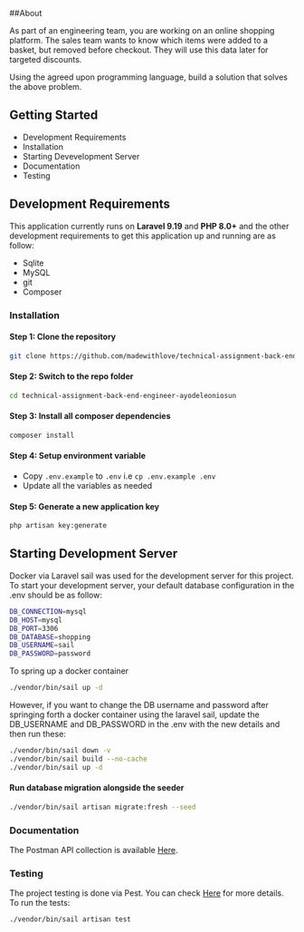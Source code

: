 ##About

As part of an engineering team, you are working on an online shopping platform. The sales team wants to know which items were added to a basket, but removed before checkout. They will use this data later for targeted discounts.

Using the agreed upon programming language, build a solution that solves the above problem.

## Getting Started

* Development Requirements
* Installation
* Starting Devevelopment Server
* Documentation
* Testing

## Development Requirements

This application currently runs on <b>Laravel 9.19</b> and <b>PHP 8.0+</b> and the other development requirements to get
this application up and running are as follow:

* Sqlite
* MySQL
* git
* Composer

### Installation

#### Step 1: Clone the repository

```bash
git clone https://github.com/madewithlove/technical-assignment-back-end-engineer-ayodeleoniosun.git
```

#### Step 2: Switch to the repo folder

```bash
cd technical-assignment-back-end-engineer-ayodeleoniosun
```

#### Step 3: Install all composer dependencies

```bash
composer install
```

#### Step 4: Setup environment variable

- Copy `.env.example` to `.env` i.e `cp .env.example .env`
- Update all the variables as needed

#### Step 5: Generate a new application key

```bash
php artisan key:generate
``` 

## Starting Development Server

Docker via Laravel sail was used for the development server for this project. <br/>
To start your development server, your default database configuration in the .env should be as follow:

```bash
DB_CONNECTION=mysql
DB_HOST=mysql
DB_PORT=3306
DB_DATABASE=shopping
DB_USERNAME=sail
DB_PASSWORD=password
```

To spring up a docker container

```bash
./vendor/bin/sail up -d
```

However, if you want to change the DB username and password after springing forth a docker container using the laravel
sail, update the DB_USERNAME and DB_PASSWORD in the .env with the new details and then run these:

```bash
./vendor/bin/sail down -v
./vendor/bin/sail build --no-cache
./vendor/bin/sail up -d
```

#### Run database migration alongside the seeder

```bash
./vendor/bin/sail artisan migrate:fresh --seed
``` 

### Documentation

The Postman API collection is available [Here](resources/madewithlove.postman_collection.json). <br/>

### Testing

The project testing is done via Pest. You can check [Here](https://pestphp.com/docs/installation) for more
details. <br/>
To run the tests:

```bash
./vendor/bin/sail artisan test
```
